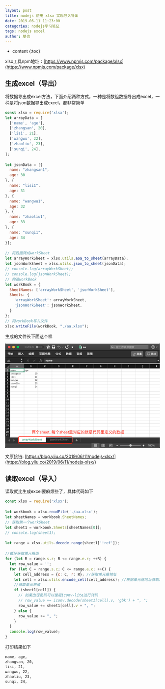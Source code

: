 ```yaml
---
layout: post
title: nodejs 使用 xlsx 实现导入导出
date: 2019-06-11 11:23:00
categories: nodejs学习笔记
tags: nodejs excel
author: 朋也
---
```


* content
{:toc}

xlsx工具npm地址：[https://www.npmjs.com/package/xlsx](https://www.npmjs.com/package/xlsx)






## 生成excel（导出）

将数据导出成excel方法，下面介绍两种方式，一种是将数组数据导出成excel，一种是将json数据导出成excel，都非常简单

```js
const xlsx = require('xlsx');
let arrayData = [
  ['name', 'age'],
  ['zhangsan', 20],
  ['lisi', 21],
  ['wangwu', 22],
  ['zhaoliu', 23],
  ['sunqi', 24],
];

let jsonData = [{
  name: "zhangsan1",
  age: 30
}, {
  name: "lisi1",
  age: 31
}, {
  name: "wangwu1",
  age: 32
}, {
  name: "zhaoliu1",
  age: 33
}, {
  name: "sunqi1",
  age: 34
}];

// 将数据转成workSheet
let arrayWorkSheet = xlsx.utils.aoa_to_sheet(arrayData);
let jsonWorkSheet = xlsx.utils.json_to_sheet(jsonData);
// console.log(arrayWorkSheet);
// console.log(jsonWorkSheet);
// 构造workBook
let workBook = {
  SheetNames: ['arrayWorkSheet', 'jsonWorkSheet'],
  Sheets: {
    'arrayWorkSheet': arrayWorkSheet,
    'jsonWorkSheet': jsonWorkSheet,
  }
};
// 将workBook写入文件
xlsx.writeFile(workBook, "./aa.xlsx");
```

生成的文件长下面这个样

![](/assets/QQ20190611-112757.png)

文原接链: [https://blog.yiiu.co/2019/06/11/nodejs-xlsx/](https://blog.yiiu.co/2019/06/11/nodejs-xlsx/)

## 读取excel（导入）

读取就比生成excel要麻烦些了，具体代码如下

```js
const xlsx = require('xlsx');

let workbook = xlsx.readFile('./aa.xlsx');
let sheetNames = workbook.SheetNames;
// 获取第一个workSheet
let sheet1 = workbook.Sheets[sheetNames[0]];
// console.log(sheet1);

let range = xlsx.utils.decode_range(sheet1['!ref']);

//循环获取单元格值
for (let R = range.s.r; R <= range.e.r; ++R) {
  let row_value = '';
  for (let C = range.s.c; C <= range.e.c; ++C) {
    let cell_address = {c: C, r: R}; //获取单元格地址
    let cell = xlsx.utils.encode_cell(cell_address); //根据单元格地址获取单元格
    //获取单元格值
    if (sheet1[cell]) {
      // 如果出现乱码可以使用iconv-lite进行转码
      // row_value += iconv.decode(sheet1[cell].v, 'gbk') + ", ";
      row_value += sheet1[cell].v + ", ";
    } else {
      row_value += ", ";
    }
  }
  console.log(row_value);
}
```

打印结果如下

```
name, age,
zhangsan, 20,
lisi, 21,
wangwu, 22,
zhaoliu, 23,
sunqi, 24,
```